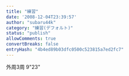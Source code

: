 ```yaml
---
title: "練習"
date: '2008-12-04T23:39:57'
author: "subaru44k"
category: "練習(デフォルト)"
status: "publish"
allowComments: true
convertBreaks: false
entryHash: "4b4ed89b03dfc0500c523815a7ed2fc7"
---
```

外周3周
9"23"

